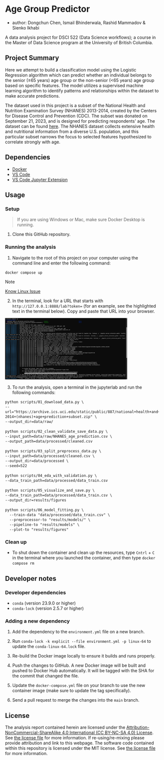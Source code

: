# Age Group Predictor

  - author: Dongchun Chen, Ismail Bhinderwala, Rashid Mammadov & Sienko Ikhabi

A data analysis project for DSCI 522 (Data Science workflows); a
course in the Master of Data Science program at the University of
British Columbia.

## Project Summary

Here we attempt to build a classification model using the Logistic Regression
algorithm which can predict whether an individual belongs to the senior (≥65 years) age group or 
the non-senior (<65 years) age group based on specific features. The model utilizes a supervised machine 
learning algorithm to identify patterns and relationships within the dataset to make accurate predictions.

The dataset used in this project is a subset of the National Health and Nutrition Examination Survey (NHANES) 2013-2014, 
created by the Centers for Disease Control and Prevention (CDC). The subset was donated on September 21, 2023, 
and is designed for predicting respondents' age. The dataset can be found 
[here](https://archive.ics.uci.edu/dataset/887/national+health+and+nutrition+health+survey+2013-2014+(nhanes)+age+prediction+subset).
The NHANES dataset collects extensive health and nutritional information from a diverse U.S. population, and this 
particular subset narrows the focus to selected features hypothesized to correlate strongly with age.

## Dependencies

- [Docker](https://www.docker.com/) 
- [VS Code](https://code.visualstudio.com/download)
- [VS Code Jupyter Extension](https://marketplace.visualstudio.com/items?itemName=ms-toolsai.jupyter)

## Usage

### Setup

> If you are using Windows or Mac, make sure Docker Desktop is running.

1. Clone this GitHub repository.

### Running the analysis

1. Navigate to the root of this project on your computer using the
   command line and enter the following command:

``` 
docker compose up
```
> [!NOTE]
> [Know Linux Issue](https://github.com/UBC-MDS/DSCI522-2425-group31_age-group-prediction/issues/54#issue-2706604764)
2. In the terminal, look for a URL that starts with 
`http://127.0.0.1:8888/lab?token=` 
(for an example, see the highlighted text in the terminal below). 
Copy and paste that URL into your browser.

<img src="img/jupyter-container-web-app-launch-url.png" width=400>

3. To run the analysis,
open a terminal in the jupyterlab and run the following commands:

```
python scripts/01_download_data.py \
--url="https://archive.ics.uci.edu/static/public/887/national+health+and+nutrition+health+survey+2013-2014+(nhanes)+age+prediction+subset.zip" \
--output_dir=data/raw/

python scripts/02_clean_validate_save_data.py \
--input_path=data/raw/NHANES_age_prediction.csv \
--output_path=data/processed/cleaned.csv

python scripts/03_split_preprocess_data.py \
--input_path=data/processed/cleaned.csv \
--output_dir=data/processed \
--seed=522

python scripts/04_eda_with_validation.py \
--data_train_path=data/processed/data_train.csv 

python scripts/05_visualize_and_save.py \
--data_train_path=data/processed/data_train.csv \
--output_dir=results/figures

python scripts/06_model_fitting.py \
  --train-data "data/processed/data_train.csv" \
  --preprocessor-to "results/models/" \
  --pipeline-to "results/models" \
  --plot-to "results/figures"
```

### Clean up

- To shut down the container and clean up the resources, 
type `Cntrl` + `C` in the terminal
where you launched the container, and then type `docker compose rm`

## Developer notes

### Developer dependencies
- `conda` (version 23.9.0 or higher)
- `conda-lock` (version 2.5.7 or higher)

### Adding a new dependency

1. Add the dependency to the `environment.yml` file on a new branch.

2. Run `conda-lock -k explicit --file environment.yml -p linux-64` to update the `conda-linux-64.lock` file.

2. Re-build the Docker image locally to ensure it builds and runs properly.

3. Push the changes to GitHub. A new Docker
   image will be built and pushed to Docker Hub automatically.
   It will be tagged with the SHA for the commit that changed the file.

4. Update the `docker-compose.yml` file on your branch to use the new
   container image (make sure to update the tag specifically).

5. Send a pull request to merge the changes into the `main` branch. 

## License

The analysis report contained herein are licensed under the
[Attribution-NonCommercial-ShareAlike 4.0 International (CC BY-NC-SA 4.0) License](https://creativecommons.org/licenses/by-nc-sa/4.0/).
See [the license file](LICENSE.md) for more information. If
re-using/re-mixing please provide attribution and link to this webpage.
The software code contained within this repository is licensed under the
MIT license. See [the license file](LICENSE.md) for more information.
